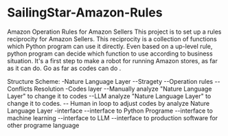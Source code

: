 # SailingStar-Amazon-Rules
Amazon Operation Rules for Amazon Sellers
This project is to set up a rules reciprocity for Amazon Sellers.  This reciprocity is a collection of functions which Python program can use it directly. Even based on a up-level rule, python program can decide which function to use according to business situation. It's a first step to make a robot for running Amazon stores, as far as it can do.
Go as far as codes can do .

Structure Scheme:
-Nature Language Layer
--Stragety
--Operation rules
--Conflicts Resolution
-Codes layer
--Manually analyze "Nature Language Layer" to change it to codes
--LLM analyze "Nature Language Layer" to change it to codes.
-- Human in loop to adjust codes by analyze Nature Language Layer
-interface
--interface to Python Programe
--interface to machine learning
--interface to LLM 
--interface to production software for other programe language


